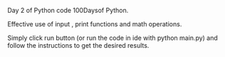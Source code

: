 
Day 2 of Python code 100Daysof Python.

Effective use of input , print functions and math operations.

Simply click run button (or run the code in ide with python main.py) and follow the instructions to get the desired results.